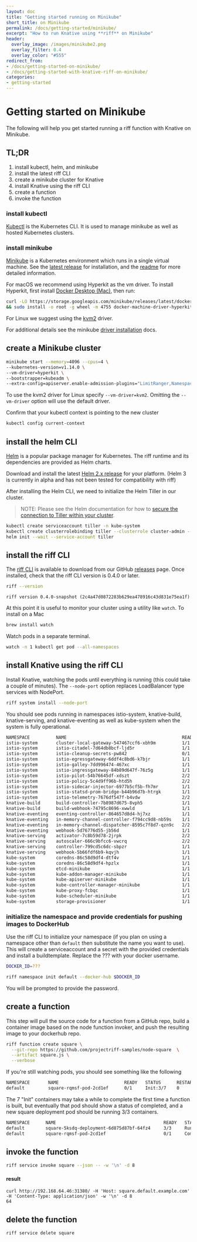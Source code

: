 ```yaml
---
layout: doc
title: "Getting started running on Minikube"
short_title: on Minikube
permalink: /docs/getting-started/minikube/
excerpt: "How to run Knative using **riff** on Minikube"
header:
  overlay_image: /images/minikube2.png
  overlay_filter: 0.4
  overlay_color: "#555"
redirect_from:
- /docs/getting-started-on-minikube/
- /docs/getting-started-with-knative-riff-on-minikube/
categories:
- getting-started
---
```


# Getting started on Minikube

The following will help you get started running a riff function with Knative on Minikube.

## TL;DR

1. install kubectl, helm, and minikube
1. install the latest riff CLI
1. create a minikube cluster for Knative
1. install Knative using the riff CLI
1. create a function
1. invoke the function

### install kubectl

[Kubectl](https://kubernetes.io/docs/tasks/tools/install-kubectl/) is the Kubernetes CLI. It is used to manage minikube as well as hosted Kubernetes clusters. 

### install minikube

[Minikube](https://kubernetes.io/docs/tasks/tools/install-minikube/) is a Kubernetes environment which runs in a single virtual machine. See the [latest release](https://github.com/kubernetes/minikube/releases) for installation, and the [readme](https://github.com/kubernetes/minikube/blob/master/README.md) for more detailed information.

For macOS we recommend using Hyperkit as the vm driver. To install Hyperkit, first install [Docker Desktop (Mac)](https://store.docker.com/editions/community/docker-ce-desktop-mac), then run:

```sh
curl -LO https://storage.googleapis.com/minikube/releases/latest/docker-machine-driver-hyperkit \
&& sudo install -o root -g wheel -m 4755 docker-machine-driver-hyperkit /usr/local/bin/
```

For Linux we suggest using the [kvm2](https://github.com/kubernetes/minikube/blob/master/docs/drivers.md#kvm2-driver) driver.

For additional details see the minikube [driver installation](https://github.com/kubernetes/minikube/blob/master/docs/drivers.md#hyperkit-driver) docs.

## create a Minikube cluster

```sh
minikube start --memory=4096 --cpus=4 \
--kubernetes-version=v1.14.0 \
--vm-driver=hyperkit \
--bootstrapper=kubeadm \
--extra-config=apiserver.enable-admission-plugins="LimitRanger,NamespaceExists,NamespaceLifecycle,ResourceQuota,ServiceAccount,DefaultStorageClass,MutatingAdmissionWebhook"
```

To use the kvm2 driver for Linux specify `--vm-driver=kvm2`. Omitting the `--vm-driver` option will use the default driver.

Confirm that your kubectl context is pointing to the new cluster

```sh
kubectl config current-context
```

## install the helm CLI

[Helm](https://helm.sh) is a popular package manager for Kubernetes. The riff runtime and its dependencies are provided as Helm charts.

Download and install the latest [Helm 2.x release](https://github.com/helm/helm/releases) for your platform. (Helm 3 is currently in alpha and has not been tested for compatibility with riff)

After installing the Helm CLI, we need to initialize the Helm Tiller in our cluster.

> NOTE: Please see the Helm documentation for how to [secure the connection to Tiller within your cluster](https://helm.sh/docs/using_helm/#securing-your-helm-installation).

```sh
kubectl create serviceaccount tiller -n kube-system
kubectl create clusterrolebinding tiller --clusterrole cluster-admin --serviceaccount kube-system:tiller
helm init --wait --service-account tiller
```

## install the riff CLI

The [riff CLI](https://github.com/projectriff/riff/) is available to download from our GitHub [releases](https://github.com/projectriff/riff/releases) page. Once installed, check that the riff CLI version is 0.4.0 or later.

```sh
riff --version
```
```
riff version 0.4.0-snapshot (2c4a47d0872283b629ea478916c43d831e75ea1f)
```

At this point it is useful to monitor your cluster using a utility like `watch`. To install on a Mac

```sh
brew install watch
```

Watch pods in a separate terminal.

```sh
watch -n 1 kubectl get pod --all-namespaces
```

## install Knative using the riff CLI

Install Knative, watching the pods until everything is running (this could take a couple of minutes). The `--node-port` option replaces LoadBalancer type services with NodePort.

```sh
riff system install --node-port
```

You should see pods running in namespaces istio-system, knative-build, knative-serving, and knative-eventing as well as kube-system when the system is fully operational. 

```sh
NAMESPACE          NAME                                            READY   STATUS      RESTARTS   AGE
istio-system       cluster-local-gateway-547467ccf6-xbh9m          1/1     Running     0          3m34s
istio-system       istio-citadel-7d64db8bcf-ljd5r                  1/1     Running     0          3m35s
istio-system       istio-cleanup-secrets-pw842                     0/1     Completed   0          3m36s
istio-system       istio-egressgateway-6ddf4c8bd6-k7bjr            1/1     Running     0          3m35s
istio-system       istio-galley-7dd996474-467xc                    1/1     Running     0          3m35s
istio-system       istio-ingressgateway-84b89d647f-76z5g           1/1     Running     0          3m35s
istio-system       istio-pilot-54b76645df-xdszt                    2/2     Running     0          3m21s
istio-system       istio-policy-5c4d9ff96b-htd5h                   2/2     Running     0          3m35s
istio-system       istio-sidecar-injector-6977b5cf5b-fh7mr         1/1     Running     0          3m35s
istio-system       istio-statsd-prom-bridge-b44b96d7b-htrgk        1/1     Running     0          3m35s
istio-system       istio-telemetry-7676df547f-b4vdw                2/2     Running     0          3m35s
knative-build      build-controller-7b8987d675-8vph5               1/1     Running     0          59s
knative-build      build-webhook-74795c8696-xwwld                  1/1     Running     0          59s
knative-eventing   eventing-controller-864657d8d4-hj7xz            1/1     Running     0          57s
knative-eventing   in-memory-channel-controller-f794cc9d8-nb59s    1/1     Running     0          56s
knative-eventing   in-memory-channel-dispatcher-8595c7f8d7-qzn9c   2/2     Running     1          56s
knative-eventing   webhook-5d76776d55-jb56d                        1/1     Running     0          57s
knative-serving    activator-7c8b59d78-2jrpk                       2/2     Running     1          58s
knative-serving    autoscaler-666c9bfcc6-vwcrq                     2/2     Running     1          58s
knative-serving    controller-799cd5c6dc-sbpzr                     1/1     Running     0          58s
knative-serving    webhook-5b66fdf6b9-kqvjh                        1/1     Running     0          58s
kube-system        coredns-86c58d9df4-dtf4v                        1/1     Running     0          9m17s
kube-system        coredns-86c58d9df4-hpzlx                        1/1     Running     0          9m17s
kube-system        etcd-minikube                                   1/1     Running     0          8m30s
kube-system        kube-addon-manager-minikube                     1/1     Running     0          8m15s
kube-system        kube-apiserver-minikube                         1/1     Running     0          8m20s
kube-system        kube-controller-manager-minikube                1/1     Running     0          8m29s
kube-system        kube-proxy-fcbqc                                1/1     Running     0          9m17s
kube-system        kube-scheduler-minikube                         1/1     Running     0          8m9s
kube-system        storage-provisioner                             1/1     Running     0          9m16s
```

### initialize the namespace and provide credentials for pushing images to DockerHub

Use the riff CLI to initialize your namespace (if you plan on using a namespace other than `default` then substitute the name you want to use). This will create a serviceaccount and a secret with the provided credentials and install a buildtemplate. Replace the ??? with your docker username.

```sh
DOCKER_ID=???
```

```sh
riff namespace init default --docker-hub $DOCKER_ID
```

You will be prompted to provide the password.

## create a function

This step will pull the source code for a function from a GitHub repo, build a container image based on the node function invoker, and push the resulting image to your dockerhub repo.

```sh
riff function create square \
  --git-repo https://github.com/projectriff-samples/node-square  \
  --artifact square.js \
  --verbose
```

If you're still watching pods, you should see something like the following

```sh
NAMESPACE       NAME                         READY   STATUS      RESTARTS   AGE
default         square-rqmsf-pod-2cd1ef      0/1     Init:3/7    0          20s
```

The 7 "Init" containers may take a while to complete the first time a function is built, but eventually that pod should show a status of completed, and a new square deployment pod should be running 3/3 containers.

```sh
NAMESPACE      NAME                                         READY   STATUS      RESTARTS   AGE
default        square-5ksdq-deployment-6d875d87bf-64fz4     3/3     Running     0          47s
default        square-rqmsf-pod-2cd1ef                      0/1     Completed   0          2m30s
```

## invoke the function

```sh
riff service invoke square --json -- -w '\n' -d 8
```

#### result

```
curl http://192.168.64.46:31380/ -H 'Host: square.default.example.com' -H 'Content-Type: application/json' -w '\n' -d 8
64
```

## delete the function

```sh
riff service delete square
```
